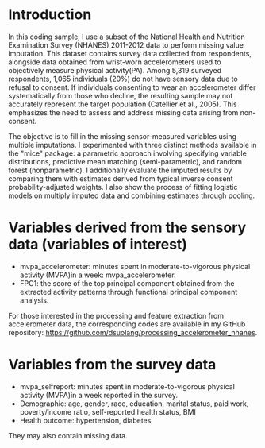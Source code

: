 # Introduction

In this coding sample, I use a subset of the National Health and Nutrition Examination Survey (NHANES) 2011-2012 data to perform missing value imputation. This dataset contains survey data collected from respondents, alongside data obtained from wrist-worn accelerometers used to objectively measure physical activity(PA). Among 5,319 surveyed respondents, 1,065 individuals (20%) do not have sensory data due to refusal to consent. If individuals consenting to wear an accelerometer differ systematically from those who decline, the resulting sample may not accurately represent the target population (Catellier et al., 2005). This emphasizes the need to assess and address missing data arising from non-consent. 

The objective is to fill in the missing sensor-measured variables using multiple imputations. I experimented with three distinct methods available in the "mice" package: a parametric approach involving specifying variable distributions, predictive mean matching (semi-parametric), and random forest (nonparametric). I additionally evaluate the imputed results by comparing them with estimates derived from typical inverse consent probability-adjusted weights. I also show the process of fitting logistic models on multiply imputed data and combining estimates through pooling.

# Variables derived from the sensory data (variables of interest)
* mvpa_accelerometer: minutes spent in moderate-to-vigorous physical activity (MVPA)in a week: mvpa_accelerometer.
* FPC1: the score of the top principal component obtained from the extracted activity patterns through functional principal component analysis.
  
For those interested in the processing and feature extraction from accelerometer data, the corresponding codes are available in my GitHub repository: https://github.com/dsuolang/processing_accelerometer_nhanes.

# Variables from the survey data
* mvpa_selfreport: minutes spent in moderate-to-vigorous physical activity (MVPA)in a week reported in the survey.
* Demographic: age, gender, race, education, marital status, paid work, poverty/income ratio, self-reported health status, BMI
* Health outcome: hypertension, diabetes

They may also contain missing data.

